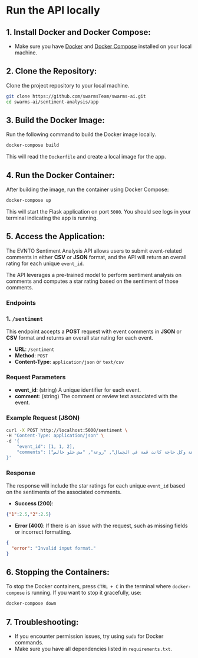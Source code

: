 # Run the API locally

## 1. Install Docker and Docker Compose:

- Make sure you have [Docker](https://docs.docker.com/get-docker/) and [Docker Compose](https://docs.docker.com/compose/install/) installed on your local machine.

## 2. Clone the Repository:

Clone the project repository to your local machine.

```bash
git clone https://github.com/swarmsTeam/swarms-ai.git
cd swarms-ai/sentiment-analysis/app
```

## 3. Build the Docker Image:

Run the following command to build the Docker image locally.

```bash
docker-compose build
```

This will read the `Dockerfile` and create a local image for the app.

## 4. Run the Docker Container:

After building the image, run the container using Docker Compose:

```bash
docker-compose up
```

This will start the Flask application on port `5000`. You should see logs in your terminal indicating the app is running.

## 5. Access the Application:

The EVNTO Sentiment Analysis API allows users to submit event-related comments in either **CSV** or **JSON** format, and the API will return an overall rating for each unique `event_id`.

The API leverages a pre-trained model to perform sentiment analysis on comments and computes a star rating based on the sentiment of those comments.

### Endpoints

### 1. `/sentiment`

This endpoint accepts a **POST** request with event comments in **JSON** or **CSV** format and returns an overall star rating for each event.

- **URL**: `/sentiment`
- **Method**: `POST`
- **Content-Type**: `application/json` or `text/csv`

### Request Parameters

- **event_id**: (string) A unique identifier for each event.
- **comment**: (string) The comment or review text associated with the event.

### Example Request (JSON)

```bash
curl -X POST http://localhost:5000/sentiment \
-H "Content-Type: application/json" \
-d '{
    "event_id": [1, 1, 2],
    "comments": ["الايفنت كان روعة وكل حاجة كانت قمة في الجمال", "روعة", "مش حلو خالص"]
}'
```

### Response

The response will include the star ratings for each unique `event_id` based on the sentiments of the associated comments.

- **Success (200)**:

```json
{"1":2.5,"2":2.5}
```

- **Error (400)**: If there is an issue with the request, such as missing fields or incorrect formatting.

```json
{
  "error": "Invalid input format."
}
```

## 6. Stopping the Containers:

To stop the Docker containers, press `CTRL + C` in the terminal where `docker-compose` is running. If you want to stop it gracefully, use:

```bash
docker-compose down
```

## 7. Troubleshooting:

- If you encounter permission issues, try using `sudo` for Docker commands.
- Make sure you have all dependencies listed in `requirements.txt`.
